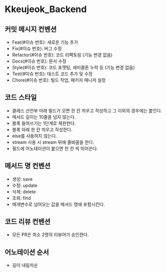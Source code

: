 # Kkeujeok_Backend
## 커밋 메시지 컨벤션

- Feat(#이슈 번호): 새로운 기능 추가
- Fix(#이슈 번호): 버그 수정
- Refactor(#이슈 번호): 코드 리팩토링 (기능 변경 없음)
- Docs(#이슈 번호): 문서 수정
- Style(#이슈 번호): 코드 포맷팅, 세미콜론 누락 등 (기능 변경 없음)
- Test(#이슈 번호): 테스트 코드 추가 및 수정
- Chore(#이슈 번호): 빌드 작업, 패키지 매니저 설정

## 코드 스타일

- 클래스 선언부 아래 필드가 오면 한 칸 띄우고 작성하고 그 이외의 경우에는 붙인다.
- 메서드 길이는 10줄을 넘지 않는다.
- 블록 들여쓰기는 1단계로 제한한다.
- 블록 아래 한 칸 띄우고 작성한다.
- else를 사용하지 않는다.
- stream 사용 시 stream 뒤에 줄바꿈을 한다.
- 필드에 어노테이션이 붙으면 한 칸 씩 띄어쓴다.

## 메서드 명 컨벤션

- 생성: save
- 수정: update
- 삭제: delete
- 조회: find
- 매개변수로 넘어오는 값을 메서드 명에 포함시킨다.

## 코드 리뷰 컨벤션

- 모든 PR은 최소 2명의 리뷰어가 승인한다.

## 어노테이션 순서

- 길이 내림차순
